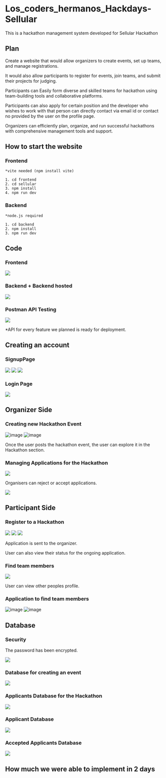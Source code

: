 # Los_coders_hermanos_Hackdays-Sellular
This is a hackathon management system developed for Sellular Hackathon


## Plan
Create a website that would allow organizers to create events, set up teams, and manage registrations.

It would also allow participants to register for events, join teams, and submit their projects for judging.

Participants can Easily form diverse and skilled teams for hackathon using team-building tools and collaborative platforms.

Participants can also apply for certain position and the developer who wishes to work with that person can directly contact via email id or contact no provided by the user on the profile page.

Organizers can efficiently plan, organize, and run successful hackathons with comprehensive management tools and support.



## How to start the website

### Frontend
    
    *vite needed (npm install vite)
    
    1. cd frontend
    2. cd sellular
    3. npm install
    4. npm run dev
    
 ### Backend
 
    *node.js required
    
    1. cd backend
    2. npm install
    3. npm run dev
    
    
    
## Code

### Frontend

<img src="https://user-images.githubusercontent.com/113037145/226199052-728b4d98-3c59-41ee-a959-17836a30b191.png">


### Backend + Backend hosted

<img src="https://user-images.githubusercontent.com/113037145/226199089-f130f88f-ea76-4b0c-b036-966966163431.png" >

### Postman API Testing

<img src="https://user-images.githubusercontent.com/113037145/226199139-40b0cb07-a406-4348-b8bd-d78398108db6.png" >

*API for every feature we planned is ready for deployment.
  
## Creating an account

### SignupPage
<img src="https://user-images.githubusercontent.com/113037145/226191167-9f35b71e-6668-4acb-a888-a549cc49ec1b.png" >
<img src="https://user-images.githubusercontent.com/113037145/226191172-e9e67f9c-3612-4d5a-8fb0-52b85e6abc78.png" >
<img src="https://user-images.githubusercontent.com/113037145/226191177-1290504b-c667-4d1c-ad70-642ef2b4445a.png" >

### Login Page
<img src="https://user-images.githubusercontent.com/113037145/226191277-78ee1382-e3c9-4ad9-bdde-f68828a9e83a.png" >

## Organizer Side

### Creating new Hackathon Event
![image](https://user-images.githubusercontent.com/113037145/226203414-35ae63a6-2f72-4018-8780-7ff739fb46a4.png)
![image](https://user-images.githubusercontent.com/113037145/226203441-98fae1c5-040c-4fa8-b7bf-11f52e9e14fe.png)


Once the user posts the hackathon event, the user can explore it in the Hackathon section.


### Managing Applications for the Hackathon

<img src="https://user-images.githubusercontent.com/113037145/226199934-81ce6228-8f8c-44f0-b4ef-ef07b5a65684.png">

Organisers can reject or accept applications.


<img src="https://user-images.githubusercontent.com/113037145/226200610-6cd77921-2771-4b64-9fa3-e7dff9004215.png" >


## Participant Side



### Register to a Hackathon
<img src="https://user-images.githubusercontent.com/113037145/226191392-8110d325-9141-4b4f-81fb-bed29a14b1f2.png">
<img src="https://user-images.githubusercontent.com/113037145/226191454-79b9af38-af20-45f5-8d96-a18a7e4a819e.png" >
<img src="https://user-images.githubusercontent.com/113037145/226191458-ff427698-796f-4522-90bc-fedc05bcfd92.png" >

Application is sent to the organizer.



User can also view their status for the ongoing application.

### Find team members
<img src="https://user-images.githubusercontent.com/113037145/226191519-6e025f57-f3a6-4b69-b5f0-bbe012ec6ecf.png" >

User can view other peoples profile.

### Application to find team members

![image](https://user-images.githubusercontent.com/113037145/226203129-b5cf0fe4-e65a-46f7-9543-d9e854b4123a.png)
![image](https://user-images.githubusercontent.com/113037145/226203173-0720b173-99d9-4fcf-a49f-e4245b0b42cb.png)


## Database

### Security

The password has been encrypted.

<img src="https://user-images.githubusercontent.com/113037145/226197804-386430a2-d9aa-4406-999f-0e8b26075cc8.png" >

### Database for creating an event

<img src="https://user-images.githubusercontent.com/113037145/226197905-58447ede-ea44-4aa6-a4fe-16fd83d0c092.png">

### Applicants Database for the Hackathon

<img src="https://user-images.githubusercontent.com/113037145/226198095-d165062d-2152-48cc-beac-ce41a2cb9d3d.png" >

### Applicant Database

<img src="https://user-images.githubusercontent.com/113037145/226198012-a7218d94-3695-4988-8738-058bdae613a4.png" >

### Accepted Applicants Database

<img src="https://user-images.githubusercontent.com/113037145/226198573-f6083280-729e-413e-bd4d-36e87051389d.png" >



## How much we were able to implement in 2 days







